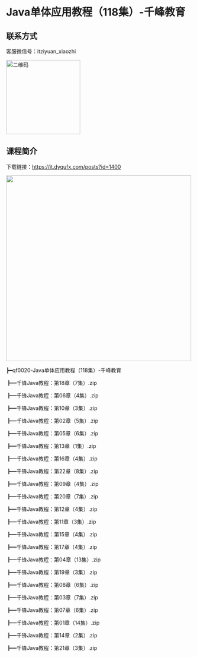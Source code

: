 # Java单体应用教程（118集）-千峰教育

## 联系方式

客服微信号：itziyuan_xiaozhi

<img src="https://ziyuanyun.oss-cn-guangzhou.aliyuncs.com/common/20240614073449/666b82192834a.jpg" width="200" height="200" alt="二维码">

## 课程简介

下载链接：https://it.dyqufx.com/posts?id=1400

<img src="https://ziyuanyun.oss-cn-guangzhou.aliyuncs.com/yun/20240515153926/664466ae8841f.jpg" width="500" alt="">

  ┣━qf0020-Java单体应用教程（118集）-千峰教育

 ┣━千锋Java教程：第18章（7集）.zip

 ┣━千锋Java教程：第06章（4集）.zip

 ┣━千锋Java教程：第10章（3集）.zip

 ┣━千锋Java教程：第02章（5集）.zip

 ┣━千锋Java教程：第05章（6集）.zip

 ┣━千锋Java教程：第13章（1集）.zip

 ┣━千锋Java教程：第16章（4集）.zip

 ┣━千锋Java教程：第22章（8集）.zip

 ┣━千锋Java教程：第09章（4集）.zip

 ┣━千锋Java教程：第20章（7集）.zip

 ┣━千锋Java教程：第12章（4集）.zip

 ┣━千锋Java教程：第11章（3集）.zip

 ┣━千锋Java教程：第15章（4集）.zip

 ┣━千锋Java教程：第17章（4集）.zip

 ┣━千锋Java教程：第04章（13集）.zip

 ┣━千锋Java教程：第19章（3集）.zip

 ┣━千锋Java教程：第08章（6集）.zip

 ┣━千锋Java教程：第03章（7集）.zip

 ┣━千锋Java教程：第07章（6集）.zip

 ┣━千锋Java教程：第01章（14集）.zip

 ┣━千锋Java教程：第14章（2集）.zip

 ┣━千锋Java教程：第21章（3集）.zip

  